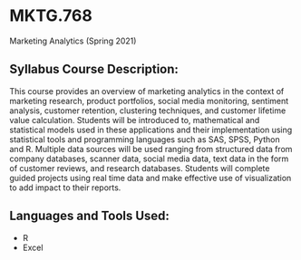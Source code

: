 <h1> MKTG.768 </h1>
Marketing Analytics (Spring 2021)

<h2> Syllabus Course Description: </h2>

This course provides an overview of marketing analytics in the context of marketing research, product portfolios, social media monitoring, sentiment analysis, customer retention, clustering techniques, and customer lifetime value calculation. Students will be introduced to, mathematical and statistical models used in these applications and their implementation using statistical tools and programming languages such as SAS, SPSS, Python and R. Multiple data sources will be used ranging from structured data from company databases, scanner data, social media data, text data in the form of customer reviews, and research databases. Students will complete guided projects using real time data and make effective use of visualization to add impact to their reports.

<h2> Languages and Tools Used: </h2>

* R
* Excel
